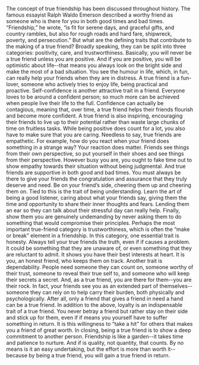 The concept of true friendship has been discussed throughout history. The famous essayist Ralph Waldo Emerson described a worthy friend as someone who is there for you in both good times and bad times. “Friendship,” he wrote, “is fit for serene days, and graceful gifts, and country rambles, but also for rough roads and hard fare, shipwreck, poverty, and persecution.” But what are the defining traits that contribute to the making of a true friend? Broadly speaking, they can be split into three categories: positivity, care, and trustworthiness.
Basically, you will never be a true friend unless you are positive. And if you are positive, you will be optimistic about life--that means you always look on the bright side and make the most of a bad situation. You see the humour in life, which, in fun, can really help your friends when they are in distress. A true friend is a fun-lover, someone who actively tries to enjoy life, being practical and proactive. Self-confidence is another attractive trait in a friend. Everyone loves to be around a confident person; so much more can be achieved when people live their life to the full. Confidence can actually be contagious, meaning that, over time, a true friend helps their friends flourish and become more confident. A true friend is also inspiring, encouraging their friends to live up to their potential rather than waste large chunks of time on fruitless tasks.
While being positive does count for a lot, you also have to make sure that you are caring. Needless to say, true friends are empathetic. For example, how do you react when your friend does something in a strange way? Your reaction does matter. Friends see things from their own perspective, so put yourself in their shoes and see things from their perspective. However busy you are, you ought to fake time out to show empathy towards their situation without being judgmental. And true friends are supportive in both good and bad times. You must always be there to give your friends the congratulation and assurance that they truly deserve and need. Be on your friend’s side, cheering them up and cheering them on. Tied to this is the trait of being understanding. Learn the art of being a good listener, caring about what your friends say, giving them the time and opportunity to share their inner thoughts and fears. Lending them an ear so they can talk about their stressful day can really help. Finally, show them you are genuinely undemanding by never asking them to do something that would compromise their principles.
Perhaps the most important true-friend category is trustworthiness, which is often the “make or break” element in a friendship. In this category, one essential trait is honesty. Always tell your true friends the truth, even if if causes a problem. lt could be something that they are unaware of, or even something that they are reluctant to admit. It shows you have their best interests at heart. It is you, an honest friend, who keeps them on track. Another trait is dependability. People need someone they can count on, someone worthy of their trust, someone to reveal their true self to, and someone who will keep their secrets a secret. And, as a true friend, you are there for them--you are their rock. In fact, your friends see you as an extended part of themselves--someone they can rely on to help carry their burden, both physically and psychologically. After all, only a friend that gives a friend in need a hand can be a true friend. In addition to the above, loyalty is an indispensable trait of a true friend. You never betray a friend but rather stay on their side and stick up for them, even if if means you yourself have to suffer something in return. It is this willingness to “take a hit” for others that makes you a friend of great worth.
In closing, being a true friend is to show a deep commitment to another person. Friendship is like a garden--it takes time and patience to nurture. And if is quality, not quantity, that counts. By no means is it an easy undertaking, but the effort is more than worth it--because by being a true friend, you will gain a true friend in return.
